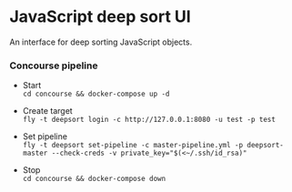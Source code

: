 # JavaScript deep sort UI

An interface for deep sorting JavaScript objects.

### Concourse pipeline
- Start\
  `cd concourse && docker-compose up -d`

- Create target\
  `fly -t deepsort login -c http://127.0.0.1:8080 -u test -p test`

- Set pipeline\
  `fly -t deepsort set-pipeline -c master-pipeline.yml -p deepsort-master --check-creds -v private_key="$(<~/.ssh/id_rsa)"`

- Stop\
  `cd concourse && docker-compose down`
